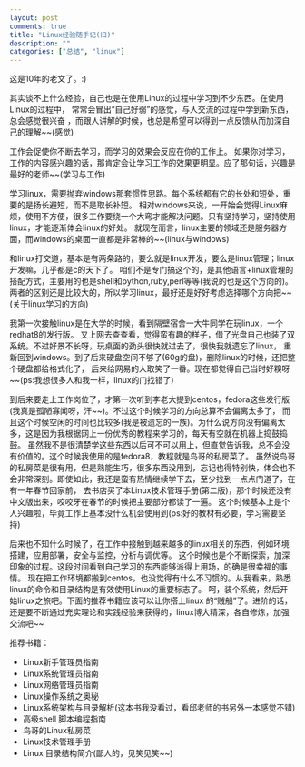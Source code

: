 ```yaml
---
layout: post
comments: true
title: "Linux经验随手记(旧)"
description: ""
categories: ["总结", "linux"]
---
```


这是10年的老文了。:)

其实谈不上什么经验，自己也是在使用Linux的过程中学习到不少东西。在使用Linux的过程中，
常常会冒出“自己好弱”的感觉，与人交流的过程中学到新东西，总会感觉很兴奋
，而跟人讲解的时候，也总是希望可以得到一点反馈从而加深自己的理解~~(感觉)

工作会促使你不断去学习，而学习的效果会反应在你的工作上。
如果你对学习，工作的内容感兴趣的话，那肯定会让学习工作的效果更明显。应了那句话，兴趣是最好的老师~~(学习与工作)

学习linux，需要抛弃windows那套惯性思路。每个系统都有它的长处和短处，重要的是扬长避短，而不是取长补短。
相对windows来说，一开始会觉得Linux麻烦，使用不方便，很多工作要绕一个大弯才能解决问题。只有坚持学习，坚持使用linux，才能逐渐体会linux的好处。
就现在而言，linux主要的领域还是服务器方面，而windows的桌面一直都是非常棒的~~(linux与windows)

和linux打交道，基本是有两条路的，要么就是linux开发，要么是linux管理；linux开发嘛，几乎都是c的天下了。
咱们不是专门搞这个的，是其他语言+linux管理的搭配方式，主要用的也是shell和python,ruby,perl等等(我说的也是这个方向的)。
两者的区别还是比较大的，所以学习linux，最好还是好好考虑选择哪个方向把~~(关于linux学习的方向)

我第一次接触linux是在大学的时候，看到隔壁宿舍一大牛同学在玩linux，一个redhat8的发行版。
又上网去查查看，觉得蛮有趣的样子，借了光盘自己也装了双系统。不过好景不长呀，玩桌面的劲头很快就过去了，很快我就遗忘了linux，
重新回到windows。到了后来硬盘空间不够了(60g的盘)，删除linux的时候，还把整个硬盘都给格式化了，
后来给网易的人取笑了一番。现在都觉得自己当时好糗呀~~(ps:我想很多人和我一样，linux的门找错了)

到后来要走上工作岗位了，才第一次听到李老大提到centos，fedora这些发行版(我真是孤陋寡闻呀，汗~~)。不过这个时候学习的方向总算不会偏离太多了，
而且这个时候空闲的时间也比较多(我是被遗忘的一族)。为什么说方向没有偏离太多，这是因为我根据网上一份优秀的教程来学习的，每天有空就在机器上捣鼓捣鼓。
虽然我不是很清楚学这些东西以后可不可以用上，但直觉告诉我，总不会没有价值的。这个时候我使用的是fedora8，教程就是鸟哥的私房菜了。
虽然说鸟哥的私房菜是很有用，但是熟能生巧，很多东西没用到，忘记也得特别快，体会也不会非常深刻。即使如此，我还是蛮有热情继续学下去，至少找到一点点门道了，在有一年春节回家前，
去书店买了本Linux技术管理手册(第二版)，那个时候还没有中文版出来，咬咬牙在春节的时候把主要部分都读了一遍。
这个时候基本上是个人兴趣啦，毕竟工作上基本没什么机会使用到(ps:好的教材有必要，学习需要坚持)

后来也不知什么时候了，在工作中接触到越来越多的linux相关的东西，例如环境搭建，应用部署，安全与监控，分析与调优等。
这个时候也是个不断探索，加深印象的过程。这段时间看到自己学习的东西能够派得上用场，的确是很幸福的事情。
现在把工作环境都搬到centos，也没觉得有什么不习惯的。从我看来，熟悉linux的命令和目录结构是有效使用Linux的重要标志了。
呵，装个系统，然后开始linux之旅吧。下面的推荐书籍应该可以让你搭上linux 的“贼船”了。进阶的话，还是要不断通过充实理论和实践经验来获得的，linux博大精深，各自修炼，加强交流吧~~

推荐书籍：
* Linux新手管理员指南
* Linux系统管理员指南
* Linux网络管理员指南
* Linux操作系统之奥秘
* Linux系统架构与目录解析(这本书我没看过，看邱老师的书另外一本感觉不错)
* 高级shell 脚本编程指南
* 鸟哥的Linux私房菜
* Linux技术管理手册
* Linux 目录结构简介(鄙人的，见笑见笑~~)


